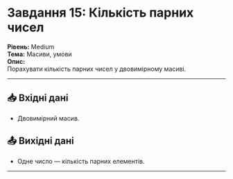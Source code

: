 # Завдання 15: Кількість парних чисел
**Рівень:** Medium  
**Тема:** Масиви, умови  
**Опис:**  
Порахувати кількість парних чисел у двовимірному масиві.

---
## 📥 Вхідні дані
- Двовимірний масив.

## 📤 Вихідні дані
- Одне число — кількість парних елементів.

---